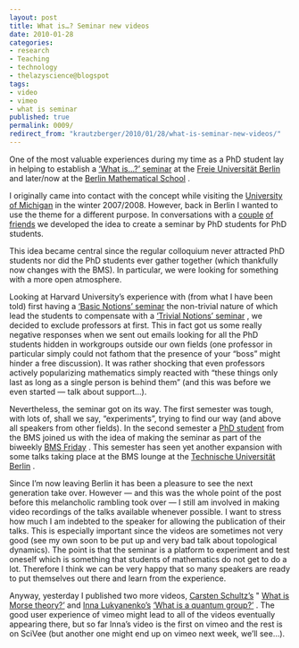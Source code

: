 ```yaml
---
layout: post
title: What is…? Seminar new videos
date: 2010-01-28
categories:
- research
- Teaching
- technology
- thelazyscience@blogspot
tags:
- video
- vimeo
- what is seminar
published: true
permalink: 0009/
redirect_from: "krautzberger/2010/01/28/what-is-seminar-new-videos/"
---
```


One of the most valuable experiences during my time as a PhD student lay in helping to establish a [‘What is…?’ seminar](https://www.math.fu-berlin.de/w/Math/WhatIsSeminar) at the [Freie Universität Berlin](http://www.math.fu-berlin.de/index.html) and later/now at the [Berlin Mathematical School](http://www.math-berlin.de/) .

I originally came into contact with the concept while visiting the [University of Michigan](http://www.math.lsa.umich.edu/%7Elji/what-is.html) in the winter 2007/2008\. However, back in Berlin I wanted to use the theme for a different purpose. In conversations with a [couple](http://www.ewi.tudelft.nl/live/pagina.jsp?id=ee3593b5-1028-403e-b6d3-1369ea673147&lang=en) [of](http://people.cs.uchicago.edu/%7Enilten/) [friends](http://ehrhart.math.fu-berlin.de/people/jbreuer/index.html) we developed the idea to create a seminar by PhD students for PhD students.

This idea became central since the regular colloquium never attracted PhD students nor did the PhD students ever gather together (which thankfully now changes with the BMS). In particular, we were looking for something with a more open atmosphere.

Looking at Harvard University’s experience with (from what I have been told) first having a [‘Basic Notions’ seminar](http://www.math.harvard.edu/fc/index.html) the non-trivial nature of which lead the students to compensate with a [‘Trivial Notions’ seminar](http://www.math.harvard.edu/trivial/) , we decided to exclude professors at first. This in fact got us some really negative responses when we sent out emails looking for all the PhD students hidden in workgroups outside our own fields (one professor in particular simply could not fathom that the presence of your “boss” might hinder a free discussion). It was rather shocking that even professors actively popularizing mathematics simply reacted with “these things only last as long as a single person is behind them” (and this was before we even started — talk about support…).

Nevertheless, the seminar got on its way. The first semester was tough, with lots of, shall we say, “experiments”, trying to find our way (and above all speakers from other fields). In the second semester a [PhD student](http://didaktik1.mathematik.hu-berlin.de/index.php?article_id=181) from the BMS joined us with the idea of making the seminar as part of the biweekly [BMS Friday](http://www.math-berlin.de/index.php/BMS-Fridays/) . This semester has seen yet another expansion with some talks taking place at the BMS lounge at the [Technische Universität Berlin](http://www.math.tu-berlin.de/IfM/index_en.html) .

Since I’m now leaving Berlin it has been a pleasure to see the next generation take over. However — and this was the whole point of the post before this melancholic rambling took over — I still am involved in making video recordings of the talks available whenever possible. I want to stress how much I am indebted to the speaker for allowing the publication of their talks. This is especially important since the videos are sometimes not very good (see my own soon to be put up and very bad talk about topological dynamics). The point is that the seminar is a platform to experiment and test oneself which is something that students of mathematics do not get to do a lot. Therefore I think we can be very happy that so many speakers are ready to put themselves out there and learn from the experience.

Anyway, yesterday I published two more videos, [Carsten Schultz’s](http://carsten.codimi.de/) " [What is Morse theory?’](http://www.scivee.tv/node/15455) and [Inna Lukyanenko’s](http://www.math.tu-berlin.de/%7Elukyanen/) [‘What is a quantum group?’](http://vimeo.com/8796425) . The good user experience of vimeo might lead to all of the videos eventually appearing there, but so far Inna’s video is the first on vimeo and the rest is on SciVee (but another one might end up on vimeo next week, we’ll see…).
